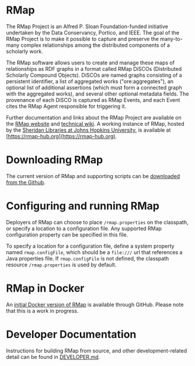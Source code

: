 # RMap
The RMap Project is an Alfred P. Sloan Foundation-funded initiative undertaken by the Data Conservancy, Portico, and IEEE. The goal of the RMap Project is to make it possible to capture and preserve the many-to-many complex relationships among the distributed components of a scholarly work. 

The RMap software allows users to create and manage these maps of relationships as RDF graphs in a format called RMap DiSCOs (Distributed Scholarly Compound Objects).  DiSCOs are named graphs consisting of a persistent identifier, a list of aggregated works ("ore:aggregates"), an optional list of additional assertions (which must form a connected graph with the aggregated works), and several other optional metadata fields.  The provenance of each DiSCO is captured as RMap Events, and each Event cites the RMap Agent responsible for triggering it.

Further documentation and links about the RMap Project are available on the [RMap website](http://rmap-project.info/) and [technical wiki](https://rmap-project.atlassian.net).  A working instance of RMap, hosted by the [Sheridan Libraries at Johns Hopkins University](https://libraries.jhu.edu), is available at [https://rmap-hub.org](https://rmap-hub.org).

# Downloading RMap
The current version of RMap and supporting scripts can be [downloaded from the Github](https://github.com/rmap-project/rmap/releases). 

# Configuring and running RMap
Deployers of RMap can choose to place `/rmap.properties` on the classpath, or specify a location to a configuration file.  Any supported RMap configuration property can be specified in this file.

To specify a location for a configuration file, define a system property named `rmap.configFile`, which should be a `file:///` url that references a Java properties file.  If `rmap.configFile` is not defined, the classpath resource `/rmap.properties` is used by default.  

# RMap in Docker
An [initial Docker version of RMap](https://github.com/rmap-project/rmap-docker) is available through GitHub. Please note that this is a work in progress. 

# Developer Documentation
Instructions for building RMap from source, and other development-related detail can be found in [DEVELOPER.md](DEVELOPER.md).